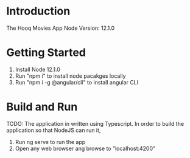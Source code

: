 # Introduction 
The Hooq Movies App
Node Version: 12.1.0

# Getting Started
1. Install Node 12.1.0
2. Run "npm i" to install node pacakges locally
3. Run "npm i -g @angular/cli" to install angular CLI


# Build and Run
TODO: The application in written using Typescript. In order to build the application so that NodeJS can run it,
1. Run ng serve to run the app
2. Open any web browser ang browse to "localhost:4200"


